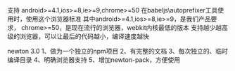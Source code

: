 支持
android>=4.1,ios>=8,ie>=9,chrome>=50
在babeljs\autoprefixer工具使用时，使用这个浏览器标准
其中android>=4.1,ios>=8,ie>=9，是我们产品要求，
chrome>=50，是现在流行的浏览器，webkit内核最低的版本
支持越少越高级的浏览器，可以让最后的代码越小，编译速度越快

newton 3.0
1、做为一个独立的npm项目
2、有完整的文档
3、每次独立的、临时编译目录
4、明确浏览器支持
5、增加newton-pack，方便使用